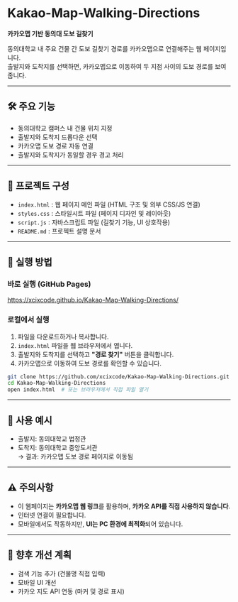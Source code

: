 # Kakao-Map-Walking-Directions

**카카오맵 기반 동의대 도보 길찾기**

동의대학교 내 주요 건물 간 도보 길찾기 경로를 카카오맵으로 연결해주는 웹 페이지입니다.  
출발지와 도착지를 선택하면, 카카오맵으로 이동하여 두 지점 사이의 도보 경로를 보여줍니다.

---

## 🛠 주요 기능

- 동의대학교 캠퍼스 내 건물 위치 지정  
- 출발지와 도착지 드롭다운 선택  
- 카카오맵 도보 경로 자동 연결  
- 출발지와 도착지가 동일할 경우 경고 처리  

---

## 📁 프로젝트 구성

- `index.html` : 웹 페이지 메인 파일 (HTML 구조 및 외부 CSS/JS 연결)
- `styles.css` : 스타일시트 파일 (페이지 디자인 및 레이아웃)
- `script.js` : 자바스크립트 파일 (길찾기 기능, UI 상호작용)
- `README.md` : 프로젝트 설명 문서

---

## 🚀 실행 방법

### 바로 실행 (GitHub Pages)

https://xcixcode.github.io/Kakao-Map-Walking-Directions/

### 로컬에서 실행

1. 파일을 다운로드하거나 복사합니다.  
2. `index.html` 파일을 웹 브라우저에서 엽니다.  
3. 출발지와 도착지를 선택하고 **"경로 찾기"** 버튼을 클릭합니다.  
4. 카카오맵으로 이동하여 도보 경로를 확인할 수 있습니다.  

```bash
git clone https://github.com/xcixcode/Kakao-Map-Walking-Directions.git
cd Kakao-Map-Walking-Directions
open index.html  # 또는 브라우저에서 직접 파일 열기
```

---

## 📍 사용 예시

- 출발지: 동의대학교 법정관  
- 도착지: 동의대학교 중앙도서관  
→ 결과: 카카오맵 도보 경로 페이지로 이동됨  

---

## ⚠ 주의사항

- 이 웹페이지는 **카카오맵 웹 링크**를 활용하며, **카카오 API를 직접 사용하지 않습니다**.  
- 인터넷 연결이 필요합니다.  
- 모바일에서도 작동하지만, **UI는 PC 환경에 최적화**되어 있습니다.  

---

## 📌 향후 개선 계획

- 검색 기능 추가 (건물명 직접 입력)  
- 모바일 UI 개선  
- 카카오 지도 API 연동 (마커 및 경로 표시)  
